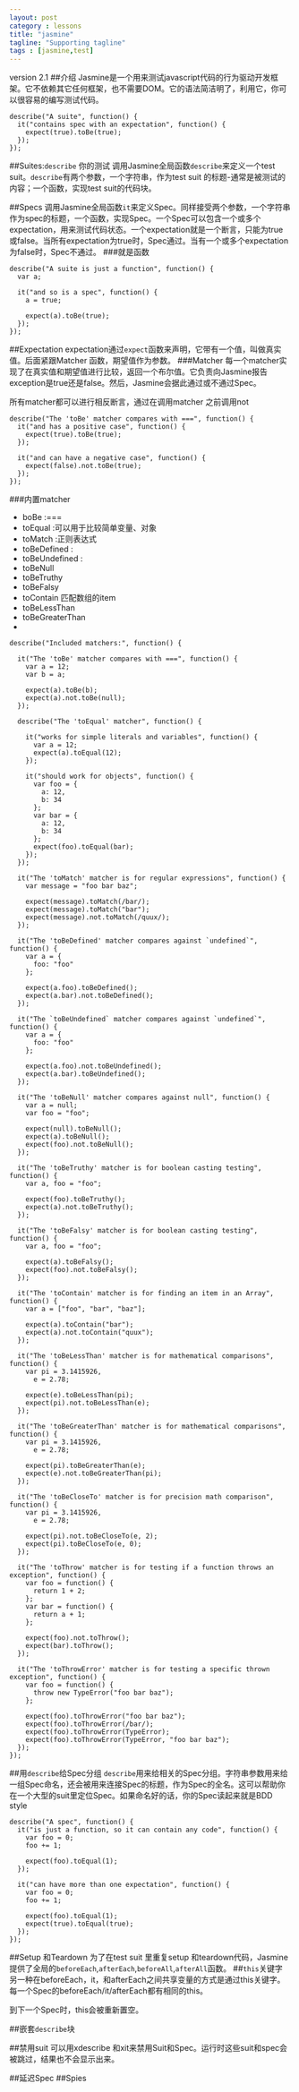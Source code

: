 ```yaml
---
layout: post
category : lessons
title: "jasmine"
tagline: "Supporting tagline"
tags : [jasmine,test]
---
```


version 2.1
##介绍
Jasmine是一个用来测试javascript代码的行为驱动开发框架。它不依赖其它任何框架，也不需要DOM。它的语法简洁明了，利用它，你可以很容易的编写测试代码。

```
describe("A suite", function() {
  it("contains spec with an expectation", function() {
    expect(true).toBe(true);
  });
});
```

##Suites:`describe` 你的测试
调用Jasmine全局函数`describe`来定义一个test suit。`describe`有两个参数，一个字符串，作为test suit 的标题-通常是被测试的内容；一个函数，实现test suit的代码块。

##Specs
调用Jasmine全局函数`it`来定义Spec。同样接受两个参数，一个字符串作为spec的标题，一个函数，实现Spec。一个Spec可以包含一个或多个expectation，用来测试代码状态。一个expectation就是一个断言，只能为true 或false。当所有expectation为true时，Spec通过。当有一个或多个expectation为false时，Spec不通过。
###就是函数

```
describe("A suite is just a function", function() {
  var a;

  it("and so is a spec", function() {
    a = true;

    expect(a).toBe(true);
  });
});
```

##Expectation
expectation通过`expect`函数来声明，它带有一个值，叫做真实值。后面紧跟Matcher 函数，期望值作为参数。
###Matcher
每一个matcher实现了在真实值和期望值进行比较，返回一个布尔值。它负责向Jasmine报告exception是true还是false。然后，Jasmine会据此通过或不通过Spec。

所有matcher都可以进行相反断言，通过在调用matcher 之前调用not

```
describe("The 'toBe' matcher compares with ===", function() {
  it("and has a positive case", function() {
    expect(true).toBe(true);
  });

  it("and can have a negative case", function() {
    expect(false).not.toBe(true);
  });
});
```

###内置matcher
- boBe :===
- toEqual :可以用于比较简单变量、对象
- toMatch :正则表达式
- toBeDefined :
- toBeUndefined :
- toBeNull
- toBeTruthy
- toBeFalsy
- toContain 匹配数组的item
- toBeLessThan
- toBeGreaterThan
- 

```
describe("Included matchers:", function() {

  it("The 'toBe' matcher compares with ===", function() {
    var a = 12;
    var b = a;

    expect(a).toBe(b);
    expect(a).not.toBe(null);
  });

  describe("The 'toEqual' matcher", function() {

    it("works for simple literals and variables", function() {
      var a = 12;
      expect(a).toEqual(12);
    });

    it("should work for objects", function() {
      var foo = {
        a: 12,
        b: 34
      };
      var bar = {
        a: 12,
        b: 34
      };
      expect(foo).toEqual(bar);
    });
  });

  it("The 'toMatch' matcher is for regular expressions", function() {
    var message = "foo bar baz";

    expect(message).toMatch(/bar/);
    expect(message).toMatch("bar");
    expect(message).not.toMatch(/quux/);
  });

  it("The 'toBeDefined' matcher compares against `undefined`", function() {
    var a = {
      foo: "foo"
    };

    expect(a.foo).toBeDefined();
    expect(a.bar).not.toBeDefined();
  });

  it("The `toBeUndefined` matcher compares against `undefined`", function() {
    var a = {
      foo: "foo"
    };

    expect(a.foo).not.toBeUndefined();
    expect(a.bar).toBeUndefined();
  });

  it("The 'toBeNull' matcher compares against null", function() {
    var a = null;
    var foo = "foo";

    expect(null).toBeNull();
    expect(a).toBeNull();
    expect(foo).not.toBeNull();
  });

  it("The 'toBeTruthy' matcher is for boolean casting testing", function() {
    var a, foo = "foo";

    expect(foo).toBeTruthy();
    expect(a).not.toBeTruthy();
  });

  it("The 'toBeFalsy' matcher is for boolean casting testing", function() {
    var a, foo = "foo";

    expect(a).toBeFalsy();
    expect(foo).not.toBeFalsy();
  });

  it("The 'toContain' matcher is for finding an item in an Array", function() {
    var a = ["foo", "bar", "baz"];

    expect(a).toContain("bar");
    expect(a).not.toContain("quux");
  });

  it("The 'toBeLessThan' matcher is for mathematical comparisons", function() {
    var pi = 3.1415926,
      e = 2.78;

    expect(e).toBeLessThan(pi);
    expect(pi).not.toBeLessThan(e);
  });

  it("The 'toBeGreaterThan' matcher is for mathematical comparisons", function() {
    var pi = 3.1415926,
      e = 2.78;

    expect(pi).toBeGreaterThan(e);
    expect(e).not.toBeGreaterThan(pi);
  });

  it("The 'toBeCloseTo' matcher is for precision math comparison", function() {
    var pi = 3.1415926,
      e = 2.78;

    expect(pi).not.toBeCloseTo(e, 2);
    expect(pi).toBeCloseTo(e, 0);
  });

  it("The 'toThrow' matcher is for testing if a function throws an exception", function() {
    var foo = function() {
      return 1 + 2;
    };
    var bar = function() {
      return a + 1;
    };

    expect(foo).not.toThrow();
    expect(bar).toThrow();
  });

  it("The 'toThrowError' matcher is for testing a specific thrown exception", function() {
    var foo = function() {
      throw new TypeError("foo bar baz");
    };

    expect(foo).toThrowError("foo bar baz");
    expect(foo).toThrowError(/bar/);
    expect(foo).toThrowError(TypeError);
    expect(foo).toThrowError(TypeError, "foo bar baz");
  });
});
```



##用`describe`给Spec分组
`describe`用来给相关的Spec分组。字符串参数用来给一组Spec命名，还会被用来连接Spec的标题，作为Spec的全名。这可以帮助你在一个大型的suit里定位Spec。如果命名好的话，你的Spec读起来就是BDD style

```
describe("A spec", function() {
  it("is just a function, so it can contain any code", function() {
    var foo = 0;
    foo += 1;

    expect(foo).toEqual(1);
  });

  it("can have more than one expectation", function() {
    var foo = 0;
    foo += 1;

    expect(foo).toEqual(1);
    expect(true).toEqual(true);
  });
});
```

##Setup 和Teardown
为了在test suit 里重复setup 和teardown代码，Jasmine提供了全局的`beforeEach`,`afterEach`,`beforeAll`,`afterAll`函数。
##`this`关键字
另一种在beforeEach，it，和afterEach之间共享变量的方式是通过this关键字。每一个Spec的beforeEach/it/afterEach都有相同的this。

到下一个Spec时，this会被重新置空。

##嵌套`describe`块

##禁用suit
可以用xdescribe 和xit来禁用Suit和Spec。运行时这些suit和spec会被跳过，结果也不会显示出来。

##延迟Spec
##Spies























